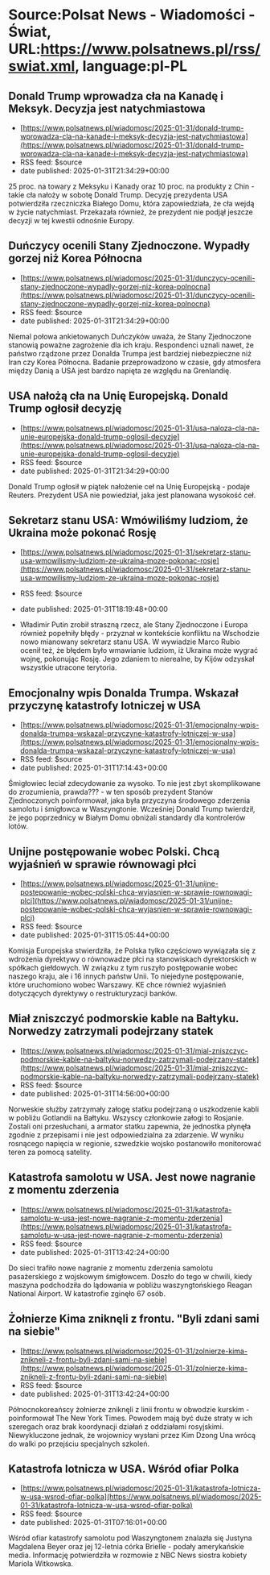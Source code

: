 # Source:Polsat News - Wiadomości - Świat, URL:https://www.polsatnews.pl/rss/swiat.xml, language:pl-PL

## Donald Trump wprowadza cła na Kanadę i Meksyk. Decyzja jest natychmiastowa
 - [https://www.polsatnews.pl/wiadomosc/2025-01-31/donald-trump-wprowadza-cla-na-kanade-i-meksyk-decyzja-jest-natychmiastowa](https://www.polsatnews.pl/wiadomosc/2025-01-31/donald-trump-wprowadza-cla-na-kanade-i-meksyk-decyzja-jest-natychmiastowa)
 - RSS feed: $source
 - date published: 2025-01-31T21:34:29+00:00

25 proc. na towary z Meksyku i Kanady oraz 10 proc. na produkty z Chin - takie cła nałoży w sobotę Donald Trump. Decyzję prezydenta USA potwierdziła rzeczniczka Białego Domu, która zapowiedziała, że cła wejdą w życie natychmiast. Przekazała również, że prezydent nie podjął jeszcze decyzji w tej kwestii odnośnie Europy.

## Duńczycy ocenili Stany Zjednoczone. Wypadły gorzej niż Korea Północna
 - [https://www.polsatnews.pl/wiadomosc/2025-01-31/dunczycy-ocenili-stany-zjednoczone-wypadly-gorzej-niz-korea-polnocna](https://www.polsatnews.pl/wiadomosc/2025-01-31/dunczycy-ocenili-stany-zjednoczone-wypadly-gorzej-niz-korea-polnocna)
 - RSS feed: $source
 - date published: 2025-01-31T21:34:29+00:00

Niemal połowa ankietowanych Duńczyków uważa, że Stany Zjednoczone stanowią poważne zagrożenie dla ich kraju. Respondenci uznali nawet, że państwo rządzone przez Donalda Trumpa jest bardziej niebezpieczne niż Iran czy Korea Północna. Badanie przeprowadzono w czasie, gdy atmosfera między Danią a USA jest bardzo napięta ze względu na Grenlandię.

## USA nałożą cła na Unię Europejską. Donald Trump ogłosił decyzję
 - [https://www.polsatnews.pl/wiadomosc/2025-01-31/usa-naloza-cla-na-unie-europejska-donald-trump-oglosil-decyzje](https://www.polsatnews.pl/wiadomosc/2025-01-31/usa-naloza-cla-na-unie-europejska-donald-trump-oglosil-decyzje)
 - RSS feed: $source
 - date published: 2025-01-31T21:34:29+00:00

Donald Trump ogłosił w piątek nałożenie ceł na Unię Europejską - podaje Reuters. Prezydent USA nie powiedział, jaka jest planowana wysokość ceł.

## Sekretarz stanu USA: Wmówiliśmy ludziom, że Ukraina może pokonać Rosję
 - [https://www.polsatnews.pl/wiadomosc/2025-01-31/sekretarz-stanu-usa-wmowilismy-ludziom-ze-ukraina-moze-pokonac-rosje](https://www.polsatnews.pl/wiadomosc/2025-01-31/sekretarz-stanu-usa-wmowilismy-ludziom-ze-ukraina-moze-pokonac-rosje)
 - RSS feed: $source
 - date published: 2025-01-31T18:19:48+00:00

- Władimir Putin zrobił straszną rzecz, ale Stany Zjednoczone i Europa również popełniły błędy - przyznał w kontekście konfliktu na Wschodzie nowo mianowany sekretarz stanu USA. W wywiadzie Marco Rubio ocenił też, że błędem było wmawianie ludziom, iż Ukraina może wygrać wojnę, pokonując Rosję. Jego zdaniem to nierealne, by Kijów odzyskał wszystkie utracone terytoria.

## Emocjonalny wpis Donalda Trumpa. Wskazał przyczynę katastrofy lotniczej w USA
 - [https://www.polsatnews.pl/wiadomosc/2025-01-31/emocjonalny-wpis-donalda-trumpa-wskazal-przyczyne-katastrofy-lotniczej-w-usa](https://www.polsatnews.pl/wiadomosc/2025-01-31/emocjonalny-wpis-donalda-trumpa-wskazal-przyczyne-katastrofy-lotniczej-w-usa)
 - RSS feed: $source
 - date published: 2025-01-31T17:14:43+00:00

Śmigłowiec leciał zdecydowanie za wysoko. To nie jest zbyt skomplikowane do zrozumienia, prawda??? - w ten sposób prezydent Stanów Zjednoczonych poinformował, jaka była przyczyna środowego zderzenia samolotu i śmigłowca w Waszyngtonie. Wcześniej Donald Trump twierdził, że jego poprzednicy w Białym Domu obniżali standardy dla kontrolerów lotów.

## Unijne postępowanie wobec Polski. Chcą wyjaśnień w sprawie równowagi płci
 - [https://www.polsatnews.pl/wiadomosc/2025-01-31/unijne-postepowanie-wobec-polski-chca-wyjasnien-w-sprawie-rownowagi-plci](https://www.polsatnews.pl/wiadomosc/2025-01-31/unijne-postepowanie-wobec-polski-chca-wyjasnien-w-sprawie-rownowagi-plci)
 - RSS feed: $source
 - date published: 2025-01-31T15:05:44+00:00

Komisja Europejska stwierdziła, że Polska tylko częściowo wywiązała się z wdrożenia dyrektywy o równowadze płci na stanowiskach dyrektorskich w spółkach giełdowych. W związku z tym ruszyło postępowanie wobec naszego kraju, ale i 16 innych państw Unii. To niejedyne postępowanie, które uruchomiono wobec Warszawy. KE chce również wyjaśnień dotyczących dyrektywy o restrukturyzacji banków.

## Miał zniszczyć podmorskie kable na Bałtyku. Norwedzy zatrzymali podejrzany statek
 - [https://www.polsatnews.pl/wiadomosc/2025-01-31/mial-zniszczyc-podmorskie-kable-na-baltyku-norwedzy-zatrzymali-podejrzany-statek](https://www.polsatnews.pl/wiadomosc/2025-01-31/mial-zniszczyc-podmorskie-kable-na-baltyku-norwedzy-zatrzymali-podejrzany-statek)
 - RSS feed: $source
 - date published: 2025-01-31T14:56:00+00:00

Norweskie służby zatrzymały załogę statku podejrzaną o uszkodzenie kabli w pobliżu Gotlandii na Bałtyku. Wszyscy członkowie załogi to Rosjanie. Zostali oni przesłuchani, a armator statku zapewnia, że jednostka płynęła zgodnie z przepisami i nie jest odpowiedzialna za zdarzenie. W wyniku rosnącego napięcia w regionie, szwedzkie wojsko postanowiło monitorować teren za pomocą satelity.

## Katastrofa samolotu w USA. Jest nowe nagranie z momentu zderzenia
 - [https://www.polsatnews.pl/wiadomosc/2025-01-31/katastrofa-samolotu-w-usa-jest-nowe-nagranie-z-momentu-zderzenia](https://www.polsatnews.pl/wiadomosc/2025-01-31/katastrofa-samolotu-w-usa-jest-nowe-nagranie-z-momentu-zderzenia)
 - RSS feed: $source
 - date published: 2025-01-31T13:42:24+00:00

Do sieci trafiło nowe nagranie z momentu zderzenia samolotu pasażerskiego z wojskowym śmigłowcem. Doszło do tego w chwili, kiedy maszyna podchodziła do lądowania w pobliżu waszyngtońskiego Reagan National Airport. W katastrofie zginęło 67 osób.

## Żołnierze Kima zniknęli z frontu. "Byli zdani sami na siebie"
 - [https://www.polsatnews.pl/wiadomosc/2025-01-31/zolnierze-kima-znikneli-z-frontu-byli-zdani-sami-na-siebie](https://www.polsatnews.pl/wiadomosc/2025-01-31/zolnierze-kima-znikneli-z-frontu-byli-zdani-sami-na-siebie)
 - RSS feed: $source
 - date published: 2025-01-31T13:42:24+00:00

Północnokoreańscy żołnierze zniknęli z linii frontu w obwodzie kurskim - poinformował The New York Times. Powodem mają być duże straty w ich szeregach oraz brak koordynacji działań z oddziałami rosyjskimi. Niewykluczone jednak, że wojownicy wysłani przez Kim Dzong Una wrócą do walki po przejściu specjalnych szkoleń.

## Katastrofa lotnicza w USA. Wśród ofiar Polka
 - [https://www.polsatnews.pl/wiadomosc/2025-01-31/katastrofa-lotnicza-w-usa-wsrod-ofiar-polka](https://www.polsatnews.pl/wiadomosc/2025-01-31/katastrofa-lotnicza-w-usa-wsrod-ofiar-polka)
 - RSS feed: $source
 - date published: 2025-01-31T07:16:01+00:00

Wśród ofiar katastrofy samolotu pod Waszyngtonem znalazła się Justyna Magdalena Beyer oraz jej 12-letnia córka Brielle - podały amerykańskie media. Informację potwierdziła w rozmowie z NBC News siostra kobiety Mariola Witkowska.

